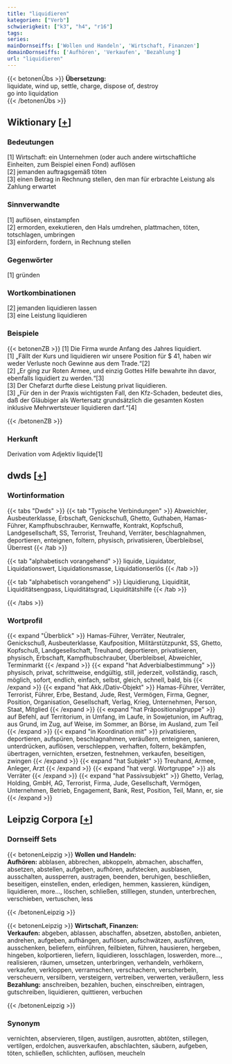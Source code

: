 ```yaml
---
title: "liquidieren"
kategorien: ["Verb"]
schwierigkeit: ["k3", "h4", "r16"]
tags:
series:
mainDornseiffs: ['Wollen und Handeln', 'Wirtschaft, Finanzen']
domainDornseiffs: ['Aufhören', 'Verkaufen', 'Bezahlung']
url: "liquidieren"
---
```


{{< betonenÜbs >}}
**Übersetzung:**  
liquidate, wind up, settle, charge, dispose of, destroy  
go into liquidation  
{{< /betonenÜbs >}}

## Wiktionary [[+](https://de.wiktionary.org/wiki/liquidieren)]

### Bedeutungen
[1] Wirtschaft: ein Unternehmen (oder auch andere wirtschaftliche Einheiten, zum Beispiel einen Fond) auflösen  
[2] jemanden auftragsgemäß töten  
[3] einen Betrag in Rechnung stellen, den man für erbrachte Leistung als Zahlung erwartet  

### Sinnverwandte
[1] auflösen, einstampfen  
[2] ermorden, exekutieren, den Hals umdrehen, plattmachen, töten, totschlagen, umbringen  
[3] einfordern, fordern, in Rechnung stellen  

### Gegenwörter
[1] gründen  

### Wortkombinationen
[2] jemanden liquidieren lassen  
[3] eine Leistung liquidieren  

### Beispiele
{{< betonenZB >}}
[1] Die Firma wurde Anfang des Jahres liquidiert.  
[1] „Fällt der Kurs und liquidieren wir unsere Position für $ 41, haben wir weder Verluste noch Gewinne aus dem Trade.“[2]  
[2] „Er ging zur Roten Armee, und einzig Gottes Hilfe bewahrte ihn davor, ebenfalls liquidiert zu werden.“[3]  
[3] Der Chefarzt durfte diese Leistung privat liquidieren.  
[3] „Für den in der Praxis wichtigsten Fall, den Kfz-Schaden, bedeutet dies, daß der Gläubiger als Wertersatz grundsätzlich die gesamten Kosten inklusive Mehrwertsteuer liquidieren darf.“[4]  

{{< /betonenZB >}}
### Herkunft
Derivation vom Adjektiv liquide[1]  



## dwds [[+](https://www.dwds.de/wb/liquidieren)]

### Wortinformation
{{< tabs "Dwds" >}}
{{< tab "Typische Verbindungen" >}}
Abweichler, Ausbeuterklasse, Erbschaft, Genickschuß, Ghetto, Guthaben, Hamas-Führer, Kampfhubschrauber, Kernwaffe, Kontrakt, Kopfschuß, Landgesellschaft, SS, Terrorist, Treuhand, Verräter, beschlagnahmen, deportieren, enteignen, foltern, physisch, privatisieren, Überbleibsel, Überrest
{{< /tab >}}

{{< tab "alphabetisch vorangehend" >}}
liquide, Liquidator, Liquidationswert, Liquidationsmasse, Liquidationserlös
{{< /tab >}}

{{< tab "alphabetisch vorangehend" >}}
Liquidierung, Liquidität, Liquiditätsengpass, Liquiditätsgrad, Liquiditätshilfe
{{< /tab >}}

{{< /tabs >}}

### Wortprofil
{{< expand "Überblick" >}} Hamas-Führer, Verräter, Neutraler, Genickschuß, Ausbeuterklasse, Kaufposition, Militärstützpunkt, SS, Ghetto, Kopfschuß, Landgesellschaft, Treuhand, deportieren, privatisieren, physisch, Erbschaft, Kampfhubschrauber, Überbleibsel, Abweichler, Terminmarkt {{< /expand >}}
{{< expand "hat Adverbialbestimmung" >}} physisch, privat, schrittweise, endgültig, still, jederzeit, vollständig, rasch, möglich, sofort, endlich, einfach, selbst, gleich, schnell, bald, bis {{< /expand >}}
{{< expand "hat Akk./Dativ-Objekt" >}} Hamas-Führer, Verräter, Terrorist, Führer, Erbe, Bestand, Jude, Rest, Vermögen, Firma, Gegner, Position, Organisation, Gesellschaft, Verlag, Krieg, Unternehmen, Person, Staat, Mitglied {{< /expand >}}
{{< expand "hat Präpositionalgruppe" >}} auf Befehl, auf Territorium, in Umfang, im Laufe, in Sowjetunion, im Auftrag, aus Grund, im Zug, auf Weise, im Sommer, an Börse, im Ausland, zum Teil {{< /expand >}}
{{< expand "in Koordination mit" >}} privatisieren, deportieren, aufspüren, beschlagnahmen, veräußern, enteignen, sanieren, unterdrücken, auflösen, verschleppen, verhaften, foltern, bekämpfen, übertragen, vernichten, ersetzen, festnehmen, verkaufen, beseitigen, zwingen {{< /expand >}}
{{< expand "hat Subjekt" >}} Treuhand, Armee, Anleger, Arzt {{< /expand >}}
{{< expand "hat vergl. Wortgruppe" >}} als Verräter {{< /expand >}}
{{< expand "hat Passivsubjekt" >}} Ghetto, Verlag, Holding, GmbH, AG, Terrorist, Firma, Jude, Gesellschaft, Vermögen, Unternehmen, Betrieb, Engagement, Bank, Rest, Position, Teil, Mann, er, sie {{< /expand >}}

## Leipzig Corpora [[+](https://corpora.uni-leipzig.de/en/res?word=liquidieren&corpusId=deu_newscrawl-public_2018)]

### Dornseiff Sets
{{< betonenLeipzig >}}
**Wollen und Handeln:**  
**Aufhören:** abblasen, abbrechen, abkoppeln, abmachen, abschaffen, absetzen, abstellen, aufgeben, aufhören, aufstecken, ausblasen, ausschalten, aussperren, austragen, beenden, beruhigen, beschließen, beseitigen, einstellen, enden, erledigen, hemmen, kassieren, kündigen, liquidieren, more..., löschen, schließen, stilllegen, stunden, unterbrechen, verschieben, vertuschen, less  

{{< /betonenLeipzig >}}


{{< betonenLeipzig >}}
**Wirtschaft, Finanzen:**  
**Verkaufen:** abgeben, ablassen, abschaffen, absetzen, abstoßen, anbieten, andrehen, aufgeben, aufhängen, auflösen, aufschwätzen, ausführen, ausschenken, beliefern, einführen, feilbieten, führen, hausieren, hergeben, hingeben, kolportieren, liefern, liquidieren, losschlagen, loswerden, more..., realisieren, räumen, umsetzen, unterbringen, verhandeln, verhökern, verkaufen, verkloppen, verramschen, verschachern, verscherbeln, verscheuern, versilbern, versteigern, vertreiben, verwerten, veräußern, less  
**Bezahlung:** anschreiben, bezahlen, buchen, einschreiben, eintragen, gutschreiben, liquidieren, quittieren, verbuchen  

{{< /betonenLeipzig >}}

### Synonym
vernichten, abservieren, tilgen, austilgen, ausrotten, abtöten, stillegen, vertilgen, erdolchen, ausverkaufen, abschlachten, säubern, aufgeben, töten, schließen, schlichten, auflösen, meucheln

